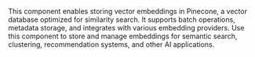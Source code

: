 This component enables storing vector embeddings in Pinecone, a vector database optimized for similarity search. It supports batch operations, metadata storage, and integrates with various embedding providers. Use this component to store and manage embeddings for semantic search, clustering, recommendation systems, and other AI applications.